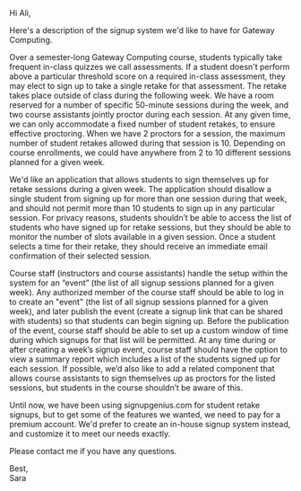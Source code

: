 Hi Ali,

Here's a description of the signup system we'd like to have for Gateway Computing.

Over a semester-long Gateway Computing course, students typically take frequent in-class quizzes we call assessments. If a student doesn't perform above a  particular threshold score on a required in-class assessment, they may elect to sign up to take a single retake for that assessment.  The retake takes place outside of class during the following week.  We have a room reserved for a number of specific 50-minute sessions during the week, and two course assistants jointly proctor during each session. At any given time, we can only accommodate a fixed number of student retakes, to ensure effective proctoring. When we have 2 proctors for a session, the maximum number of student retakes allowed during that session is 10.  Depending on course enrollments, we could have anywhere from 2 to 10 different sessions planned for a given week.

We'd like an application that allows students to sign themselves up for retake sessions during a given week. The application should disallow a single student from signing up for more than one session during that week, and should not permit more than 10 students to sign up in any particular session.  For privacy reasons, students shouldn’t be able to access the list of students who have signed up for retake sessions, but they should be able to monitor the number of slots available in a given session. Once a student selects a time for their retake, they should receive an immediate email confirmation of their selected session. 

Course staff (instructors and course assistants) handle the setup within the system for an “event” (the list of all signup sessions planned for a given week). Any authorized member of the course staff should be able to log in to create an "event" (the list of all signup sessions planned for a given week), and later publish the event (create a signup link that can be shared with students) so that students can begin signing up. Before the publication of the event, course staff should be able to set up a custom window of time during which signups for that list will be permitted.  At any time during or after creating a week’s signup event, course staff should have the option to view a summary report which includes a list of the students signed up for each session. If possible, we’d also like to add a related component that allows course assistants to sign themselves up as proctors for the listed sessions, but students in the course shouldn’t be aware of this.

Until now, we have been using signupgenius.com for student retake signups, but to get some of the features we wanted, we need to pay for a premium account. We'd prefer to create an in-house signup system instead, and customize it to meet our needs exactly.

Please contact me if you have any questions.

Best,\
Sara